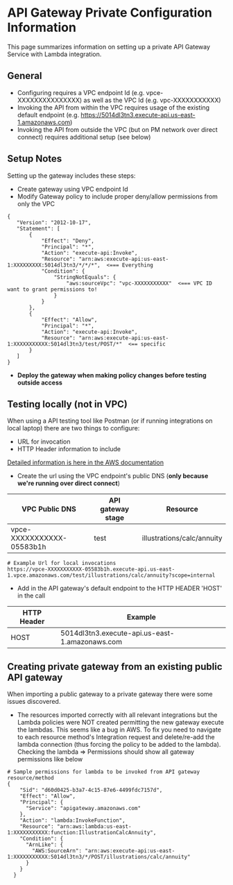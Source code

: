 # API Gateway Private Configuration Information
This page summarizes information on setting up a private API Gateway Service with Lambda integration.

## General
* Configuring requires a VPC endpoint Id (e.g. vpce-XXXXXXXXXXXXXXX) as well as the VPC Id (e.g. vpc-XXXXXXXXXXX)
* Invoking the API from within the VPC requires usage of the existing default endpoint (e.g. https://5014dl3tn3.execute-api.us-east-1.amazonaws.com)
* Invoking the API from outside the VPC (but on PM network over direct connect) requires additional setup (see below)


## Setup Notes
Setting up the gateway includes these steps:
* Create gateway using VPC endpoint Id
* Modify Gateway policy to include proper deny/allow permissions from only the VPC

```
{
   "Version": "2012-10-17",
   "Statement": [
       {
           "Effect": "Deny",
           "Principal": "*",
           "Action": "execute-api:Invoke",
           "Resource": "arn:aws:execute-api:us-east-1:XXXXXXXXX:5014dl3tn3/*/*/*",  <=== Everything
           "Condition": {
               "StringNotEquals": {
                   "aws:sourceVpc": "vpc-XXXXXXXXXXX"  <=== VPC ID want to grant permissions to!
               }
           }
       },
       {
           "Effect": "Allow",
           "Principal": "*",
           "Action": "execute-api:Invoke",
           "Resource": "arn:aws:execute-api:us-east-1:XXXXXXXXXXX:5014dl3tn3/test/POST/*"  <== specific
       }
   ]
}
```

* **Deploy the gateway when making policy changes before testing outside access**


## Testing locally (not in VPC)
When using a API testing tool like Postman (or if running integrations on local laptop) there are two things to configure:
* URL for invocation
* HTTP Header information to include

[Detailed information is here in the AWS documentation](https://docs.aws.amazon.com/apigateway/latest/developerguide/apigateway-private-api-test-invoke-url.html)

* Create the url using the VPC endpoint's public DNS (**only because we're running over direct connect**)

|VPC Public DNS  | API gateway stage | Resource |
| -- | -- | -- |
| vpce-XXXXXXXXXXX-05583b1h  | test  | illustrations/calc/annuity |

```
# Example Url for local invocations
https://vpce-XXXXXXXXXXX-05583b1h.execute-api.us-east-1.vpce.amazonaws.com/test/illustrations/calc/annuity?scope=internal

```


* Add in the API gateway's default endpoint to the HTTP HEADER 'HOST' in the call

|HTTP Header   | Example |
| -- | -- |
|HOST   | 5014dl3tn3.execute-api.us-east-1.amazonaws.com  |


## Creating private gateway from an existing public API gateway
When importing a public gateway to a private gateway there were some issues discovered.

* The resources imported correctly with all relevant integrations but the Lambda policies were NOT created permitting the new gateway execute the lambdas. This seems like a bug in AWS. To fix you need to navigate to each resource method's Integration request and delete/re-add the lambda connection (thus forcing the policy to be added to the lambda). Checking the lambda => Permissions should show all gateway permissions like below

```
# Sample permissions for lambda to be invoked from API gateway resource/method
{
    "Sid": "d60d0425-b3a7-4c15-87e6-4499fdc7157d",
    "Effect": "Allow",
    "Principal": {
      "Service": "apigateway.amazonaws.com"
    },
    "Action": "lambda:InvokeFunction",
    "Resource": "arn:aws:lambda:us-east-1:XXXXXXXXXXX:function:IllustrationCalcAnnuity",
    "Condition": {
      "ArnLike": {
        "AWS:SourceArn": "arn:aws:execute-api:us-east-1:XXXXXXXXXXX:5014dl3tn3/*/POST/illustrations/calc/annuity"
      }
    }
  }
```
